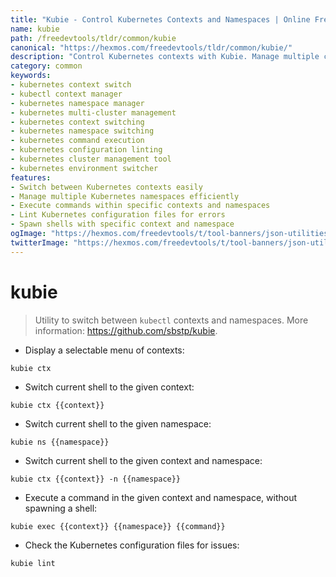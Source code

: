 ```yaml
---
title: "Kubie - Control Kubernetes Contexts and Namespaces | Online Free DevTools by Hexmos"
name: kubie
path: /freedevtools/tldr/common/kubie
canonical: "https://hexmos.com/freedevtools/tldr/common/kubie/"
description: "Control Kubernetes contexts with Kubie. Manage multiple clusters and namespaces seamlessly. Switch between contexts and execute commands easily. Free online tool, no registration required."
category: common
keywords:
- kubernetes context switch
- kubectl context manager
- kubernetes namespace manager
- kubernetes multi-cluster management
- kubernetes context switching
- kubernetes namespace switching
- kubernetes command execution
- kubernetes configuration linting
- kubernetes cluster management tool
- kubernetes environment switcher
features:
- Switch between Kubernetes contexts easily
- Manage multiple Kubernetes namespaces efficiently
- Execute commands within specific contexts and namespaces
- Lint Kubernetes configuration files for errors
- Spawn shells with specific context and namespace
ogImage: "https://hexmos.com/freedevtools/t/tool-banners/json-utilities-banner.png"
twitterImage: "https://hexmos.com/freedevtools/t/tool-banners/json-utilities-banner.png"
---
```


# kubie

> Utility to switch between `kubectl` contexts and namespaces.
> More information: <https://github.com/sbstp/kubie>.

- Display a selectable menu of contexts:

`kubie ctx`

- Switch current shell to the given context:

`kubie ctx {{context}}`

- Switch current shell to the given namespace:

`kubie ns {{namespace}}`

- Switch current shell to the given context and namespace:

`kubie ctx {{context}} -n {{namespace}}`

- Execute a command in the given context and namespace, without spawning a shell:

`kubie exec {{context}} {{namespace}} {{command}}`

- Check the Kubernetes configuration files for issues:

`kubie lint`
